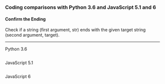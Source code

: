 ### Coding comparisons with Python 3.6 and JavaScript 5.1 and 6

#### Confirm the Ending
Check if a string (first argument, str) ends with the given target string (second argument, target).
<hr>

Python 3.6


```python

```



JavaScript 5.1
```javascript

```



JavaScript 6
```javascript

```